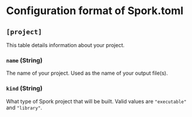 # Configuration format of Spork.toml

## `[project]`
This table details information about your project.

### `name` (String)
The name of your project. Used as the name of your output file(s).

### `kind` (String)
What type of Spork project that will be built. Valid values are `"executable"` and `"library"`.
